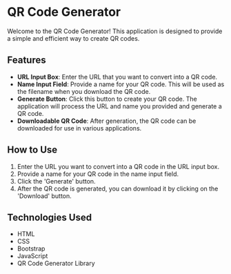 # QR Code Generator

Welcome to the QR Code Generator! This application is designed to provide a simple and efficient way to create QR codes.

## Features

- **URL Input Box**: Enter the URL that you want to convert into a QR code.
- **Name Input Field**: Provide a name for your QR code. This will be used as the filename when you download the QR code.
- **Generate Button**: Click this button to create your QR code. The application will process the URL and name you provided and generate a QR code.
- **Downloadable QR Code**: After generation, the QR code can be downloaded for use in various applications.

## How to Use

1. Enter the URL you want to convert into a QR code in the URL input box.
2. Provide a name for your QR code in the name input field.
3. Click the 'Generate' button.
4. After the QR code is generated, you can download it by clicking on the 'Download' button.

## Technologies Used

- HTML
- CSS
- Bootstrap
- JavaScript
- QR Code Generator Library
